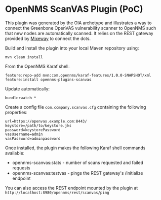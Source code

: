 # OpenNMS ScanVAS Plugin (PoC)

This plugin was generated by the OIA archetype and illustrates a way
to connect the Greenbone OpenVAS vulnerability scanner to OpenNMS such
that new nodes are automatically scanned. It relies on the REST
gateway provided by [Mixeway](https://github.com/Mixeway/MixewayOpenVASRestAPI)
to connect the dots.

Build and install the plugin into your local Maven repository using:
```
mvn clean install
```

From the OpenNMS Karaf shell:
```
feature:repo-add mvn:com.opennms/karaf-features/1.0.0-SNAPSHOT/xml
feature:install opennms-plugins-scanvas
```

Update automatically:
```
bundle:watch *
```

Create a config file `com.company.scanvas.cfg` containing the following properties:
```
url=https://openvas.example.com:8443/
keystore=/path/to/keystore.jks
password=keystorePassword
vasUsername=admin
vasPassword=adminpassword
```

Once installed, the plugin makes the following Karaf shell commands available:
* opennms-scanvas:stats - number of scans requested and failed requests
* opennms-scanvas:testvas - pings the REST gateway's /initialize endpoint

You can also access the REST endpoint mounted by the plugin at `http://localhost:8980/opennms/rest/scanvas/ping`
